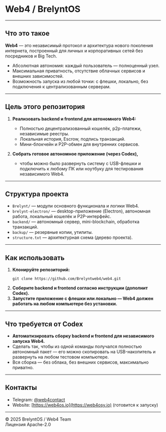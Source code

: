 # Web4 / BrelyntOS

---

## Что это такое

**Web4** — это независимый протокол и архитектура нового поколения интернета, построенный для личных и корпоративных сетей без посредников и Big Tech.

- Абсолютная автономия: каждый пользователь — полноценный узел.
- Максимальная приватность, отсутствие облачных сервисов и внешних зависимостей.
- Возможность запуска из любой точки: с флешки, локально, без подключения к централизованным серверам.

---

## Цель этого репозитория

1. **Реализовать backend и frontend для автономного Web4:**
   - Полностью децентрализованный кошелёк, p2p-платежи, независимые реестры.
   - Локальная история, Escrow, подпись транзакций.
   - Мини-блокчейн и P2P-обмен для внутренних сервисов.

2. **Собрать готовое автономное приложение (через Codex),**
   - чтобы можно было развернуть систему с USB-флешки и подключить к любому ПК или ноутбуку для тестирования независимого Web4.

---

## Структура проекта

- `Brelynt/` — модули основного функционала и логики Web4.
- `brelynt-electron/` — desktop-приложение (Electron), автономная работа, локальный кошелёк и P2P-интерфейс.
- `backend/` — автономный сервер, mini-blockchain, обработка транзакций.
- `backup/` — резервные копии, утилиты.
- `structure.txt` — архитектурная схема (дерево проекта).

---

## Как использовать

1. **Клонируйте репозиторий:**
    ```
    git clone https://github.com/Brelyntweb4/web4.git
    ```
2. **Соберите backend и frontend согласно инструкции (дополнит Codex).**
3. **Запустите приложение с флешки или локально — Web4 должен работать на любом компьютере без установки.**

---

## Что требуется от Codex

- **Автоматизировать сборку backend и frontend для независимого запуска Web4.**
- Сделать так, чтобы из одной команды получался полностью автономный пакет — его можно скопировать на USB-накопитель и развернуть на любом тестовом компьютере.
- Вся сборка — без облака, без внешних сервисов, максимально приватно.

---

## Контакты

- Telegram: [@web4contact](https://t.me/web4contacty)  
- Website: [https://web4os.io](https://web4osy.io) (готовится к запуску)

---

© 2025 BrelyntOS / Web4 Team  
Лицензия Apache-2.0
